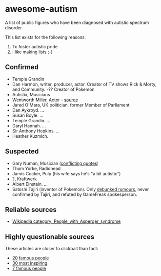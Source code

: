 # awesome-autism

A list of public figures who have been diagnosed with autistic spectrum disorder.

This list exists for the following reasons:
1) To foster autistic pride
2) I like making lists ;-)

## Confirmed

- Temple Grandin
- Dan Harmon, writer, producer, actor. Creator of TV shows Rick & Morty, and Community.
    -?? Creator of Pokemon
- Autistix, Musicians
- Wentworth Miller, Actor - [source](https://m.economictimes.com/magazines/panache/prison-break-star-wentworth-miller-reveals-he-has-autism/articleshow/84819839.cms)
- Jared O'Mara, UK politician, former Member of Parliament
- Dan Aykroyd. ...
- Susan Boyle. ...
- Temple Grandin. ...
- Daryl Hannah. ...
- Sir Anthony Hopkins. ...
- Heather Kuzmich.

## Suspected

- Gary Numan, Musician ([conflicting quotes](https://en.wikipedia.org/wiki/Gary_Numan#Personal_life))
- Thom Yorke, Radiohead
- Jarvis Cocker, Pulp (his wife says he's "a bit autistic")
- ?, Kraftwerk
- Albert Einstein. ...
- Satoshi Tajiri (inventor of Pokemon). Only [debunked rumours](https://www.videogameschronicle.com/news/a-popular-claim-about-pokemons-creator-has-been-debunked/), never confirmed by Tajiri, and refuted by GameFreak spokesperson.

## Reliable sources

- [Wikipedia category: People_with_Asperger_syndrome](https://en.wikipedia.org/wiki/Category:People_with_Asperger_syndrome)

## Highly questionable sources

These articles are closer to clickbait than fact:

- [20 famous people](https://behavioral-innovations.com/blog/20-famous-people-with-autism-spectrum-disorder-asd/)
- [30 most inspiring](https://www.appliedbehavioranalysisprograms.com/historys-30-most-inspiring-people-on-the-autism-spectrum/)
- [7 famous people](https://www.psycom.net/autism-famous-people)

